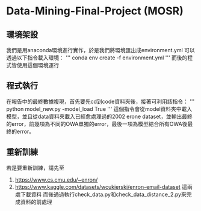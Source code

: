 # Data-Mining-Final-Project (MOSR)

## 環境架設

我們是用anaconda環境進行實作，於是我們將環境匯出成environment.yml
可以透過以下指令載入環境：
'''
conda env create -f environment.yml
'''
而後的程式皆使用這個環境運行

## 程式執行

在報告中的最終數據複現，首先要先cd到code資料夾後，接著可利用該指令：
'''
python model_new.py -model_load True
'''
這個指令會從model資料夾中載入模型，並且從data資料夾載入已經愈處理過的2002 erone dataset，並輸出最終的error，前幾項為不同的OWA單獨的error，最後一項為模型結合所有OWA後最終的error。

## 重新訓練

若是要重新訓練，請先至
1. https://www.cs.cmu.edu/~enron/
2. https://www.kaggle.com/datasets/wcukierski/enron-email-dataset
這兩處下載資料
而後通過執行check_data.py和check_data_distance_2.py來完成資料的前處理
